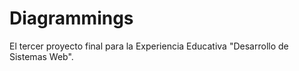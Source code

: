 # Diagrammings
El tercer proyecto final para la Experiencia Educativa "Desarrollo de Sistemas Web".
